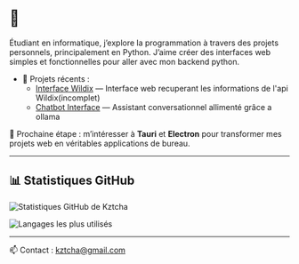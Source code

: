 # 👋 

Étudiant en informatique, j’explore la programmation à travers des projets personnels, principalement en Python. J’aime créer des interfaces web simples et fonctionnelles pour aller avec mon backend python.

- 🚀 Projets récents :
  - [Interface Wildix](https://github.com/Kztcha/interface-wildix) — Interface web recuperant les informations de l'api Wildix(incomplet)
  - [Chatbot Interface](https://github.com/Kztcha/chatbot-interface) — Assistant conversationnel allimenté grâce a ollama

🎯 Prochaine étape : m’intéresser à **Tauri** et **Electron** pour transformer mes projets web en véritables applications de bureau.

---

## 📊 Statistiques GitHub

![Statistiques GitHub de Kztcha](https://github-readme-stats.vercel.app/api?username=Kztcha&show_icons=true&theme=tokyonight)

![Langages les plus utilisés](https://github-readme-stats.vercel.app/api/top-langs/?username=Kztcha&layout=compact&theme=tokyonight&hide=c)

---

📫 Contact : kztcha@gmail.com
